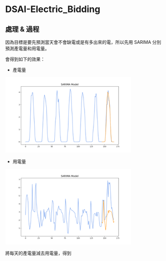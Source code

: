 # DSAI-Electric_Bidding

## 處理 & 過程
因為目標是要先預測當天會不會缺電或是有多出來的電，所以先用 SARIMA 分別預測產電量和用電量。

會得到如下的效果：

- 產電量
<img src="generation.png" alt="(圖)產電量" width="400">

- 用電量
<img src="consumption.png" alt="(圖)用電量" width="400">

將每天的產電量減去用電量，得到